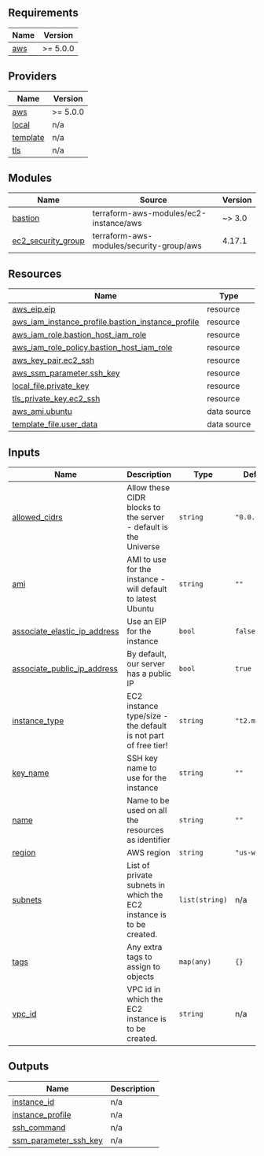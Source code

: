<!-- BEGIN_TF_DOCS -->
## Requirements

| Name | Version |
|------|---------|
| <a name="requirement_aws"></a> [aws](#requirement\_aws) | >= 5.0.0 |

## Providers

| Name | Version |
|------|---------|
| <a name="provider_aws"></a> [aws](#provider\_aws) | >= 5.0.0 |
| <a name="provider_local"></a> [local](#provider\_local) | n/a |
| <a name="provider_template"></a> [template](#provider\_template) | n/a |
| <a name="provider_tls"></a> [tls](#provider\_tls) | n/a |

## Modules

| Name | Source | Version |
|------|--------|---------|
| <a name="module_bastion"></a> [bastion](#module\_bastion) | terraform-aws-modules/ec2-instance/aws | ~> 3.0 |
| <a name="module_ec2_security_group"></a> [ec2\_security\_group](#module\_ec2\_security\_group) | terraform-aws-modules/security-group/aws | 4.17.1 |

## Resources

| Name | Type |
|------|------|
| [aws_eip.eip](https://registry.terraform.io/providers/hashicorp/aws/latest/docs/resources/eip) | resource |
| [aws_iam_instance_profile.bastion_instance_profile](https://registry.terraform.io/providers/hashicorp/aws/latest/docs/resources/iam_instance_profile) | resource |
| [aws_iam_role.bastion_host_iam_role](https://registry.terraform.io/providers/hashicorp/aws/latest/docs/resources/iam_role) | resource |
| [aws_iam_role_policy.bastion_host_iam_role](https://registry.terraform.io/providers/hashicorp/aws/latest/docs/resources/iam_role_policy) | resource |
| [aws_key_pair.ec2_ssh](https://registry.terraform.io/providers/hashicorp/aws/latest/docs/resources/key_pair) | resource |
| [aws_ssm_parameter.ssh_key](https://registry.terraform.io/providers/hashicorp/aws/latest/docs/resources/ssm_parameter) | resource |
| [local_file.private_key](https://registry.terraform.io/providers/hashicorp/local/latest/docs/resources/file) | resource |
| [tls_private_key.ec2_ssh](https://registry.terraform.io/providers/hashicorp/tls/latest/docs/resources/private_key) | resource |
| [aws_ami.ubuntu](https://registry.terraform.io/providers/hashicorp/aws/latest/docs/data-sources/ami) | data source |
| [template_file.user_data](https://registry.terraform.io/providers/hashicorp/template/latest/docs/data-sources/file) | data source |

## Inputs

| Name | Description | Type | Default | Required |
|------|-------------|------|---------|:--------:|
| <a name="input_allowed_cidrs"></a> [allowed\_cidrs](#input\_allowed\_cidrs) | Allow these CIDR blocks to the server - default is the Universe | `string` | `"0.0.0.0/0"` | no |
| <a name="input_ami"></a> [ami](#input\_ami) | AMI to use for the instance - will default to latest Ubuntu | `string` | `""` | no |
| <a name="input_associate_elastic_ip_address"></a> [associate\_elastic\_ip\_address](#input\_associate\_elastic\_ip\_address) | Use an EIP for the instance | `bool` | `false` | no |
| <a name="input_associate_public_ip_address"></a> [associate\_public\_ip\_address](#input\_associate\_public\_ip\_address) | By default, our server has a public IP | `bool` | `true` | no |
| <a name="input_instance_type"></a> [instance\_type](#input\_instance\_type) | EC2 instance type/size - the default is not part of free tier! | `string` | `"t2.medium"` | no |
| <a name="input_key_name"></a> [key\_name](#input\_key\_name) | SSH key name to use for the instance | `string` | `""` | no |
| <a name="input_name"></a> [name](#input\_name) | Name to be used on all the resources as identifier | `string` | `""` | no |
| <a name="input_region"></a> [region](#input\_region) | AWS region | `string` | `"us-west-2"` | no |
| <a name="input_subnets"></a> [subnets](#input\_subnets) | List of private subnets in which the EC2 instance is to be created. | `list(string)` | n/a | yes |
| <a name="input_tags"></a> [tags](#input\_tags) | Any extra tags to assign to objects | `map(any)` | `{}` | no |
| <a name="input_vpc_id"></a> [vpc\_id](#input\_vpc\_id) | VPC id in which the EC2 instance is to be created. | `string` | n/a | yes |

## Outputs

| Name | Description |
|------|-------------|
| <a name="output_instance_id"></a> [instance\_id](#output\_instance\_id) | n/a |
| <a name="output_instance_profile"></a> [instance\_profile](#output\_instance\_profile) | n/a |
| <a name="output_ssh_command"></a> [ssh\_command](#output\_ssh\_command) | n/a |
| <a name="output_ssm_parameter_ssh_key"></a> [ssm\_parameter\_ssh\_key](#output\_ssm\_parameter\_ssh\_key) | n/a |
<!-- END_TF_DOCS -->